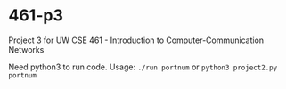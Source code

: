 # 461-p3
Project 3 for UW CSE 461 - Introduction to Computer-Communication Networks

Need python3 to run code. Usage: `./run portnum` or `python3 project2.py portnum`
